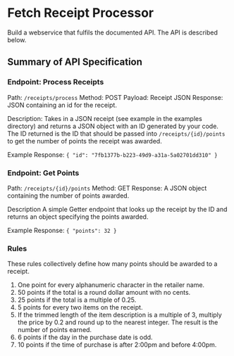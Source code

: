 # Fetch Receipt Processor
Build a webservice that fulfils the documented API. The API is described below.

## Summary of API Specification
### Endpoint: Process Receipts
Path: `/receipts/process`
Method: POST
Payload: Receipt JSON
Response: JSON containing an id for the receipt.

Description:
Takes in a JSON receipt (see example in the examples directory) and returns a JSON object with an ID generated by your code.
The ID returned is the ID that should be passed into `/receipts/{id}/points` to get the number of points the receipt was awarded.

Example Response:
`{ "id": "7fb1377b-b223-49d9-a31a-5a02701dd310" }`

### Endpoint: Get Points
Path: `/receipts/{id}/points`
Method: GET
Response: A JSON object containing the number of points awarded.

Description
A simple Getter endpoint that looks up the receipt by the ID and returns an object specifying the points awarded.

Example Response:
`{ "points": 32 } `

### Rules
These rules collectively define how many points should be awarded to a receipt.
1. One point for every alphanumeric character in the retailer name.
2. 50 points if the total is a round dollar amount with no cents.
3. 25 points if the total is a multiple of 0.25.
4. 5 points for every two items on the receipt.
5. If the trimmed length of the item description is a multiple of 3, multiply the price by 0.2 and round up to the nearest integer. The result is the number of points earned.
6. 6 points if the day in the purchase date is odd.
7. 10 points if the time of purchase is after 2:00pm and before 4:00pm.
